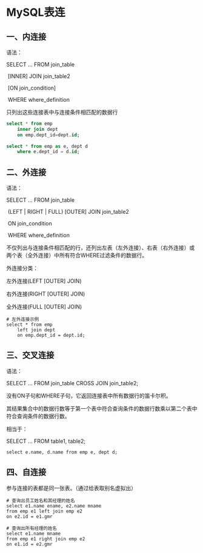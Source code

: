 # MySQL表连

## 一、内连接

语法：

SELECT … FROM join_table

​	 [INNER] JOIN join_table2

​	 [ON join_condition] 

​	WHERE where_definition

只列出这些连接表中与连接条件相匹配的数据行

```sql
select * from emp 
	inner join dept
	on emp.dept_id=dept.id;
	
select * from emp as e, dept d
	where e.dept_id = d.id;
```



## 二、外连接

语法：

SELECT … FROM join_table

​	 (LEFT | RIGHT | FULL) [OUTER] JOIN join_table2

​	ON join_condition

​	WHERE where_definition 

不仅列出与连接条件相匹配的行，还列出左表（左外连接）、右表（右外连接）或两个表（全外连接）中所有符合WHERE过滤条件的数据行。



外连接分类：

左外连接(LEFT [OUTER] JOIN)

右外连接(RIGHT [OUTER] JOIN)

全外连接(FULL [OUTER] JOIN)

```shell
# 左外连接示例
select * from emp 
	left join dept
	on emp.dept_id = dept.id;
```



## 三、交叉连接

语法：

SELECT … FROM join_table CROSS JOIN join_table2;

没有ON子句和WHERE子句，它返回连接表中所有数据行的笛卡尔积。

其结果集合中的数据行数等于第一个表中符合查询条件的数据行数乘以第二个表中符合查询条件的数据行数。

相当于：

SELECT … FROM table1, table2;

```shell
select e.name, d.name from emp e, dept d;
```



## 四、自连接

参与连接的表都是同一张表。（通过给表取别名虚拟出）

```shell
# 查询出员工姓名和其经理的姓名
select e1.name ename, e2.name mname
from emp e1 left join emp e2
on e2.id = e1.gmr

# 查询出所有经理的姓名
select e1.name mname
from emp e1 right join emp e2
on e1.id = e2.gmr
```





















